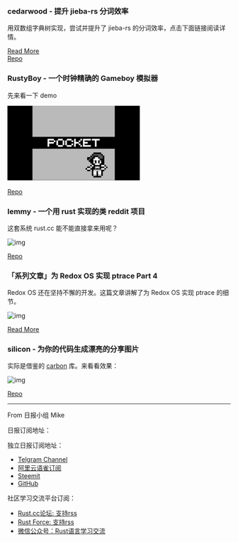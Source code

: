 
### cedarwood - 提升 jieba-rs 分词效率

用双数组字典树实现，尝试并提升了 jieba-rs 的分词效率，点击下面链接阅读详情。

[Read More](https://blog.paulme.ng/posts/2019-07-14-cedarwood%3A-efficiently-updatable-double-array-trie-in-rust.html)  
[Repo](https://github.com/MnO2/cedarwood)

### RustyBoy - 一个时钟精确的 Gameboy 模拟器

先来看一下 demo 

![img](https://raw.githubusercontent.com/RamiHg/RustyBoy/master/docs/rustyboy.gif)

[Repo](https://github.com/RamiHg/RustyBoy)

### lemmy - 一个用 rust 实现的类 reddit 项目

这套系统 rust.cc 能不能直接拿来用呢？

![img](https://camo.githubusercontent.com/1b38cec240f83aeba39696196bc0d9867c367df4/68747470733a2f2f692e696d6775722e636f6d2f793634427458432e706e67)

[Repo](https://github.com/dessalines/lemmy)

### 「系列文章」为 Redox OS 实现 ptrace Part 4

Redox OS 还在坚持不懈的开发。这篇文章讲解了为 Redox OS 实现 ptrace 的细节。

![img](https://i.imgur.com/YWwEmxM.png)

[Read More](https://www.redox-os.org/news/rsoc-ptrace-4/)

### silicon - 为你的代码生成漂亮的分享图片

实际是借鉴的 [carbon](https://github.com/dawnlabs/carbon) 库。来看看效果：

![img](https://camo.githubusercontent.com/43dde5e8ed304df6d1519217a98796b0e86d1d1a/687474703a2f2f73746f726167652e616c6f7861662e636e2f73696c69636f6e2e706e673f) 

[Repo](https://github.com/Aloxaf/silicon)


---

From 日报小组 Mike

日报订阅地址：

独立日报订阅地址：
- [Telgram Channel](https://t.me/rust_daily_news )
- [阿里云语雀订阅](https://www.yuque.com/chaosbot/rustnews)
- [Steemit](https://steemit.com/@blackanger)
- [GitHub](https://github.com/RustStudy/rust_daily_news)

社区学习交流平台订阅：
- [Rust.cc论坛: 支持rss](https://rust.cc)
- [Rust Force: 支持rss](https://rustforce.net/)
- [微信公众号：Rust语言学习交流](https://rust.cc/article?id=ed7c9379-d681-47cb-9532-0db97d883f62)